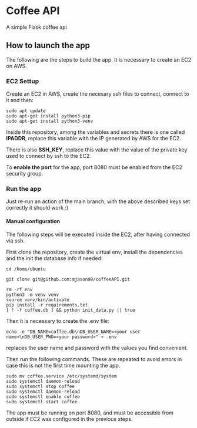 # Coffee API

A simple Flask coffee api


## How to launch the app

The following are the steps to build the app. It is necessary to create an EC2 on AWS.

### EC2 Settup

Create an EC2 in AWS, create the necesary ssh files to connect, connect to it and then:

```shell
sudo apt update
sudo apt-get install python3-pip
sudo apt-get install python3-venv
```

Inside this repository, among the variables and secrets there is one called **IPADDR**, replace this variable with the IP generated by AWS for the EC2.

There is also **SSH_KEY**, replace this value with the value of the private key used to connect by ssh to the EC2.


To **enable the port** for the app, port 8080 must be enabled from the EC2 security group.

### Run the app

Just re-run an action of the main branch, with the above described keys set correctly it should work :)

#### Manual configuration
The following steps will be executed inside the EC2, after having connected via ssh.


First clone the repository, create the virtual env, install the dependencies and the init the database info if needed:
```shell
cd /home/ubuntu

git clone git@github.com:mjason98/coffeeAPI.git

rm -rf env
python3 -m venv venv
source venv/bin/activate
pip install -r requirements.txt
[ ! -f coffee.db ] && python init_data.py || true
```

Then it is necessary to create the .env file:

```shell
echo -e "DB_NAME=coffee.db\nDB_USER_NAME=<your user name>\nDB_USER_PWD=<your password>" > .env
```

replaces the user name and password with the values you find convenient.

Then run the following commands. These are repeated to avoid errors in case this is not the first time mounting the app.

```shell
sudo mv coffee.service /etc/systemd/system
sudo systemctl daemon-reload
sudo systemctl stop coffee
sudo systemctl daemon-reload
sudo systemctl enable coffee
sudo systemctl start coffee
```

The app must be running on port 8080, and must be accessible from outside if EC2 was configured in the previous steps.
